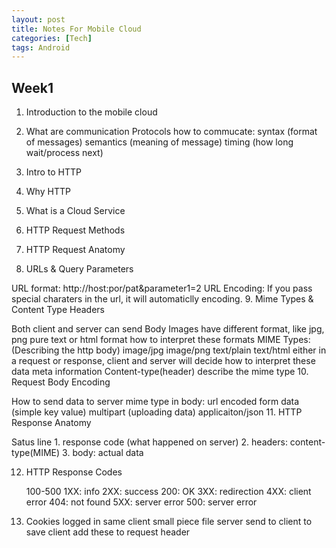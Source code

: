 ```yaml
---
layout: post
title: Notes For Mobile Cloud
categories: [Tech]
tags: Android
---
```

Week1
---
1. Introduction to the mobile cloud

2. What are communication Protocols
	how to commucate:
	syntax (format of messages)
	semantics (meaning of message)
	timing (how long wait/process next)
	
3. Intro to HTTP

4. Why HTTP

5. What is a Cloud Service

6. HTTP Request Methods

7. HTTP Request Anatomy

8. URLs & Query Parameters

URL format: http://host:por/pat&parameter1=2
URL Encoding: If you pass special charaters in the url, it will automaticlly encoding.
9. Mime Types & Content Type Headers

Both client and server can send Body
Images have different format, like jpg, png
pure text or html format
how to interpret these formats
MIME Types: (Describing the http body)
image/jpg
image/png
text/plain
text/html
either in a request or response, client and server will decide how to interpret these data
meta information
Content-type(header)
describe the mime type
10. Request Body Encoding

How to send data to server
mime type in body:
url encoded form data (simple key value)
multipart (uploading data)
applicaiton/json
11. HTTP Response Anatomy

Satus line
	1. response code (what happened on server)
	2. headers:
		content-type(MIME)
	3. body:
		actual data
		
12. HTTP Response Codes

	100-500
	1XX: info
	2XX: success
		200: OK
	3XX: redirection
	4XX: client error
		404: not found
	5XX: server error
		500: server error
		
13. Cookies
	logged in
	same client 
	small piece file server send to client to save 
	client add these to request header
	
